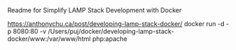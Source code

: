 Readme for Simplify LAMP Stack Development with Docker

https://anthonychu.ca/post/developing-lamp-stack-docker/
docker run -d -p 8080:80 -v /Users/puj/docker/developing-lamp-stack-docker/www:/var/www/html php:apache

